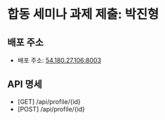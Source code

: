 # 합동 세미나 과제 제출: 박진형
## 배포 주소
* 배포 주소: [54.180.27.106:8003](54.180.27.106:8003)

## API 명세
* [GET] /api/profile/{id}
* [POST] /api/profile/{id}
